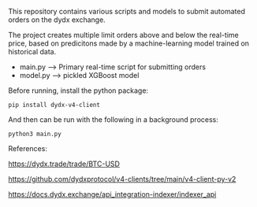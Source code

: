 This repository contains various scripts and models to submit automated orders on the dydx exchange.

The project creates multiple limit orders above and below the real-time price, based on predicitons made by a machine-learning model trained on historical data.

- main.py --> Primary real-time script for submitting orders
- model.py --> pickled XGBoost model 

Before running, install the python package:

```pip install dydx-v4-client```

And then can be run with the following in a background process:

```python3 main.py```

References:

https://dydx.trade/trade/BTC-USD

https://github.com/dydxprotocol/v4-clients/tree/main/v4-client-py-v2

https://docs.dydx.exchange/api_integration-indexer/indexer_api
